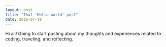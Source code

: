 ```yaml
---
layout: post
title: "That 'Hello world' post"
date: 2016-07-18
---
```


Hi all! Going to start posting about my thoughts and experiences related to coding, traveling, and reflecting.